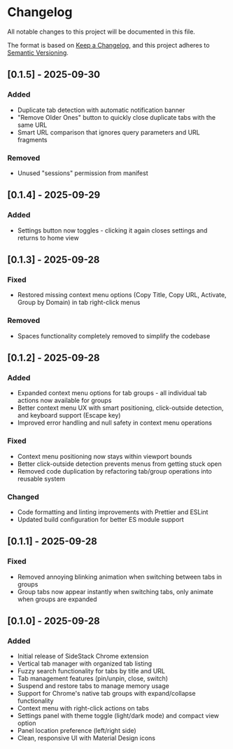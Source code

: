 # Changelog

All notable changes to this project will be documented in this file.

The format is based on [Keep a Changelog](https://keepachangelog.com/en/1.0.0/),
and this project adheres to [Semantic Versioning](https://semver.org/spec/v2.0.0.html).

## [0.1.5] - 2025-09-30

### Added
- Duplicate tab detection with automatic notification banner
- "Remove Older Ones" button to quickly close duplicate tabs with the same URL
- Smart URL comparison that ignores query parameters and URL fragments

### Removed
- Unused "sessions" permission from manifest

## [0.1.4] - 2025-09-29

### Added
- Settings button now toggles - clicking it again closes settings and returns to home view

## [0.1.3] - 2025-09-28

### Fixed
- Restored missing context menu options (Copy Title, Copy URL, Activate, Group by Domain) in tab right-click menus

### Removed
- Spaces functionality completely removed to simplify the codebase

## [0.1.2] - 2025-09-28

### Added
- Expanded context menu options for tab groups - all individual tab actions now available for groups
- Better context menu UX with smart positioning, click-outside detection, and keyboard support (Escape key)
- Improved error handling and null safety in context menu operations

### Fixed
- Context menu positioning now stays within viewport bounds
- Better click-outside detection prevents menus from getting stuck open
- Removed code duplication by refactoring tab/group operations into reusable system

### Changed
- Code formatting and linting improvements with Prettier and ESLint
- Updated build configuration for better ES module support

## [0.1.1] - 2025-09-28

### Fixed
- Removed annoying blinking animation when switching between tabs in groups
- Group tabs now appear instantly when switching tabs, only animate when groups are expanded

## [0.1.0] - 2025-09-28

### Added
- Initial release of SideStack Chrome extension
- Vertical tab manager with organized tab listing
- Fuzzy search functionality for tabs by title and URL
- Tab management features (pin/unpin, close, switch)
- Suspend and restore tabs to manage memory usage
- Support for Chrome's native tab groups with expand/collapse functionality
- Context menu with right-click actions on tabs
- Settings panel with theme toggle (light/dark mode) and compact view option
- Panel location preference (left/right side)
- Clean, responsive UI with Material Design icons
